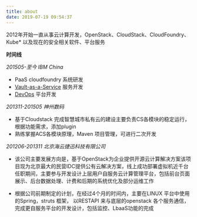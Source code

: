 ```yaml
---
title: about
date: 2019-07-19 09:54:37
---
```


2012年开始一直从事云计算开发，OpenStack、CloudStack、CloudFoundry、Kube* 以及现在的安全相关软件、平台服务

**时间线**

_201505-至今 IBM China_

* PaaS cloudfoundry 系统研发
* [Vault-as-a-Service](https://github.com/hashicorp/vault) 服务开发
* [DevOps](https://jenkins-x.io/) 平台开发

_201311-201505 神州数码_

* 基于Cloudstack 完成智慧城市私有云的建设主要负责CS各模块的稳定运行，根据功能需求，添加plugin
* 熟练掌握ACS各模块原理，Maven 项目管理，可进行二次开发

_201206-201311 北京海云捷迅科技有限公司_

* 该公司主要发展方向是，基于OpenStack为企业提供开源云计算解决方案该项目现为北京最大的民营IDC提供公有云解决方案，线上成功部署虚拟机近千台任职期间，主要参与开发设计上层用户自服务云计算管理平台，包括前台页面展示、后台数据处理、计费和后期的系统优化及部分运维工作

* 根据公司前期制定的计划，在经过4个月的时间内，主要在LINUX 平台中使用的Spring，struts 框架， 以RESTAPI 来与底层的openstack 各个服务通信，完成更自服务平台的开发设计，包括监控、LbaaS功能的完成
